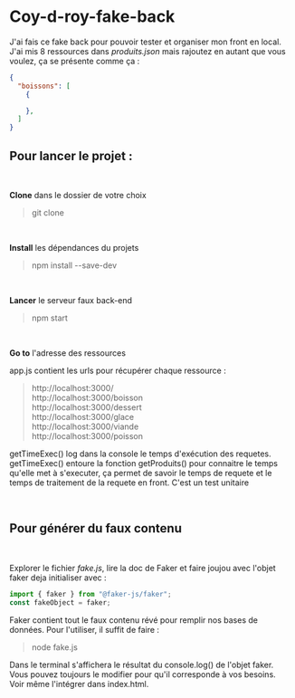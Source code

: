 # Coy-d-roy-fake-back
<p>
J'ai fais ce fake back pour pouvoir tester et organiser mon front en local. J'ai mis 8 ressources dans <i>produits.json</i> mais rajoutez en autant que vous voulez, ça se présente comme ça :
</p>

```json
{
  "boissons": [
    {

    },
  ]
}
```
## Pour lancer le projet :

<br>

**Clone** dans le dossier de votre choix
<br>

> git clone
<br>

**Install** les dépendances du projets
<br>

> npm install --save-dev
<br>

**Lancer** le serveur faux back-end
<br>

> npm start
<br>

**Go to** l'adresse des ressources
<br>

app.js contient les urls pour récupérer chaque ressource : <br>

> http://localhost:3000/ <br>
http://localhost:3000/boisson <br>
http://localhost:3000/dessert <br>
http://localhost:3000/glace <br>
http://localhost:3000/viande <br>
http://localhost:3000/poisson <br>

<p>
getTimeExec() log dans la console le temps d'exécution des requetes. getTimeExec() entoure la fonction getProduits() pour connaitre le temps qu'elle met à s'executer, ça permet de savoir le temps de requete et le temps de traitement de la requete en front. C'est un test unitaire <br>
</p>

<br>

## Pour générer du faux contenu

<br>
<p>
Explorer le fichier <i>fake.js</i>, lire la doc de Faker et faire joujou avec l'objet faker deja initialiser avec :
</p>

```js
import { faker } from "@faker-js/faker";
const fakeObject = faker;
```
<p>
Faker contient tout le faux contenu révé pour remplir nos bases de données. Pour l'utiliser, il suffit de faire : <br>
</p>

>node fake.js

<p>
Dans le terminal s'affichera le résultat du console.log() de l'objet faker. <br>
Vous pouvez toujours le modifier pour qu'il corresponde à vos besoins. <br>
Voir même l'intégrer dans index.html. <br>
</p>